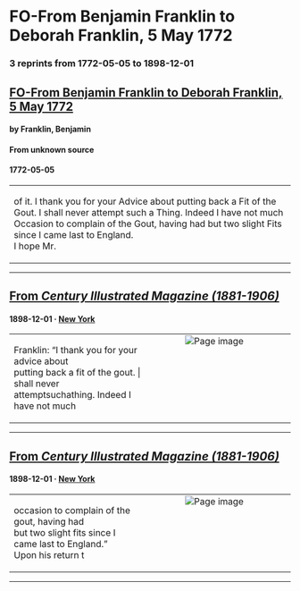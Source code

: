 
# FO-From Benjamin Franklin to Deborah Franklin, 5 May 1772

### 3 reprints from 1772-05-05 to 1898-12-01

## [FO-From Benjamin Franklin to Deborah Franklin, 5 May 1772](https://founders.archives.gov/documents/Franklin/01-19-02-0092)

#### by Franklin, Benjamin

#### From unknown source

#### 1772-05-05

<table style="width: 100%;"><tr><td style="width: 50%">

of it. I thank you for your Advice about putting back a Fit of the Gout. I shall never attempt such a Thing. Indeed I have not much Occasion to complain of the Gout, having had but two slight Fits since I came last to England.  
I hope Mr.
</td></tr></table>

---

## [From _Century Illustrated Magazine (1881-1906)_](https://archive.org/details/sim_century-illustrated-monthly-magazine_1898-12_57_2/page/n138/mode/1up?view=theater)

#### 1898-12-01 &middot; [New York](http://dbpedia.org/resource/New_York_City)

<table style="width: 100%;"><tr><td style="width: 50%">

  
Franklin: “I thank you for your advice about  
putting back a fit of the gout. | shall never  
attemptsuchathing. Indeed I have not much
</td><td style="width: 50%; max-height: 75%; margin: auto; display: block;">
<img alt="Page image" src="https://iiif.archive.org/iiif/sim_century-illustrated-monthly-magazine_1898-12_57_2&#0036;138/pct:48.440000,84.260259,35.800000,3.806695/600,/0/default.jpg"/>
</td>
</tr></table>

---

## [From _Century Illustrated Magazine (1881-1906)_](https://archive.org/details/sim_century-illustrated-monthly-magazine_1898-12_57_2/page/n139/mode/1up?view=theater)

#### 1898-12-01 &middot; [New York](http://dbpedia.org/resource/New_York_City)

<table style="width: 100%;"><tr><td style="width: 50%">

  
  
occasion to complain of the gout, having had  
but two slight fits since I  
came last to England.”  
Upon his return t
</td><td style="width: 50%; max-height: 75%; margin: auto; display: block;">
<img alt="Page image" src="https://iiif.archive.org/iiif/sim_century-illustrated-monthly-magazine_1898-12_57_2&#0036;139/pct:17.800000,35.691145,35.360000,5.102592/600,/0/default.jpg"/>
</td>
</tr></table>

---

